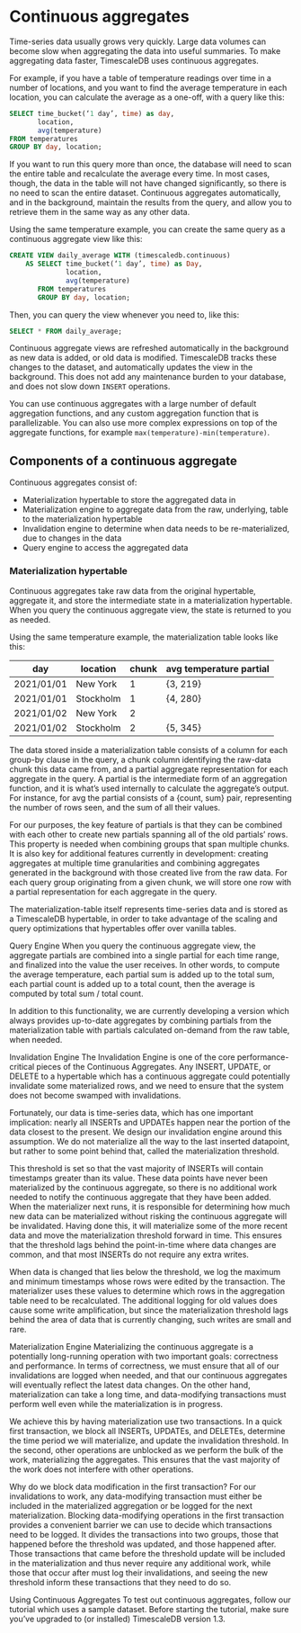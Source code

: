 # Continuous aggregates
Time-series data usually grows very quickly. Large data volumes can become slow when aggregating the data into useful summaries. To make aggregating data faster, TimescaleDB uses continuous aggregates.

For example, if you have a table of temperature readings over time in a number of locations, and you want to find the average temperature in each location, you can calculate the average as a one-off, with a query like this:

```sql
SELECT time_bucket(‘1 day’, time) as day,
       location,
       avg(temperature)
FROM temperatures
GROUP BY day, location;
```

If you want to run this query more than once, the database will need to scan the entire table and recalculate the average every time. In most cases, though, the data in the table will not have changed significantly, so there is no need to scan the entire dataset. Continuous aggregates automatically, and in the background, maintain the results from the query, and allow you to retrieve them in the same way as any other data.

Using the same temperature example, you can create the same query as a continuous aggregate view like this:

```sql
CREATE VIEW daily_average WITH (timescaledb.continuous)
    AS SELECT time_bucket(‘1 day’, time) as Day,
              location,
              avg(temperature)
       FROM temperatures
       GROUP BY day, location;
```

Then, you can query the view whenever you need to, like this:

```sql
SELECT * FROM daily_average;
```

Continuous aggregate views are refreshed automatically in the background as new data is added, or old data is modified. TimescaleDB tracks these changes to the dataset, and automatically updates the view in the background. This does not add any maintenance burden to your database, and does not slow down `INSERT` operations.

You can use continuous aggregates with a large number of default aggregation functions, and any custom aggregation function that is parallelizable. You can also use more complex expressions on top of the aggregate functions, for example `max(temperature)-min(temperature)`.


## Components of a continuous aggregate
Continuous aggregates consist of:
*   Materialization hypertable to store the aggregated data in
*   Materialization engine to aggregate data from the raw, underlying, table to the materialization hypertable
*   Invalidation engine to determine when data needs to be re-materialized, due to changes in the data
*   Query engine to access the aggregated data

### Materialization hypertable
Continuous aggregates take raw data from the original hypertable, aggregate it, and store the intermediate state in a materialization hypertable. When you query the continuous aggregate view, the state is returned to you as needed.

Using the same temperature example, the materialization table looks like this:

|day|location|chunk|avg temperature partial|
|-|-|-|-|
|2021/01/01|New York|1|{3, 219}|
|2021/01/01|Stockholm|1|{4, 280}|
|2021/01/02|New York|2||
|2021/01/02|Stockholm|2|{5, 345}|

<!---
Lana, you're up to here! --LKB 2021-06-21
-->


The data stored inside a materialization table consists of a column for each group-by clause in the query, a chunk column identifying the raw-data chunk this data came from, and a partial aggregate representation for each aggregate in the query. A partial is the intermediate form of an aggregation function, and it is what’s used internally to calculate the aggregate’s output. For instance, for avg the partial consists of a {count, sum} pair, representing the number of rows seen, and the sum of all their values.

For our purposes, the key feature of partials is that they can be combined with each other to create new partials spanning all of the old partials’ rows. This property is needed when combining groups that span multiple chunks. It is also key for additional features currently in development: creating aggregates at multiple time granularities and combining aggregates generated in the background with those created live from the raw data. For each query group originating from a given chunk, we will store one row with a partial representation for each aggregate in the query.

The materialization-table itself represents time-series data and is stored as a TimescaleDB hypertable, in order to take advantage of the scaling and query optimizations that hypertables offer over vanilla tables.

Query Engine
When you query the continuous aggregate view, the aggregate partials are combined into a single partial for each time range, and finalized into the value the user receives. In other words, to compute the average temperature, each partial sum is added up to the total sum, each partial count is added up to a total count, then the average is computed by total sum / total count.

In addition to this functionality, we are currently developing a version which always provides up-to-date aggregates by combining partials from the materialization table with partials calculated on-demand from the raw table, when needed.

Invalidation Engine
The Invalidation Engine is one of the core performance-critical pieces of the Continuous Aggregates. Any INSERT, UPDATE, or DELETE to a hypertable which has a continuous aggregate could potentially invalidate some materialized rows, and we need to ensure that the system does not become swamped with invalidations.

Fortunately, our data is time-series data, which has one important implication: nearly all INSERTs and UPDATEs happen near the portion of the data closest to the present. We design our invalidation engine around this assumption. We do not materialize all the way to the last inserted datapoint, but rather to some point behind that, called the materialization threshold.


This threshold is set so that the vast majority of INSERTs will contain timestamps greater than its value. These data points have never been materialized by the continuous aggregate, so there is no additional work needed to notify the continuous aggregate that they have been added. When the materializer next runs, it is responsible for determining how much new data can be materialized without risking the continuous aggregate will be invalidated. Having done this, it will materialize some of the more recent data and move the materialization threshold forward in time. This ensures that the threshold lags behind the point-in-time where data changes are common, and that most INSERTs do not require any extra writes.

When data is changed that lies below the threshold, we log the maximum and minimum timestamps whose rows were edited by the transaction. The materializer uses these values to determine which rows in the aggregation table need to be recalculated. The additional logging for old values does cause some write amplification, but since the materialization threshold lags behind the area of data that is currently changing, such writes are small and rare.

Materialization Engine
Materializing the continuous aggregate is a potentially long-running operation with two important goals: correctness and performance. In terms of correctness, we must ensure that all of our invalidations are logged when needed, and that our continuous aggregates will eventually reflect the latest data changes. On the other hand, materialization can take a long time, and data-modifying transactions must perform well even while the materialization is in progress.

We achieve this by having materialization use two transactions. In a quick first transaction, we block all INSERTs, UPDATEs, and DELETEs, determine the time period we will materialize, and update the invalidation threshold. In the second, other operations are unblocked as we perform the bulk of the work, materializing the aggregates. This ensures that the vast majority of the work does not interfere with other operations.

Why do we block data modification in the first transaction? For our invalidations to work, any data-modifying transaction must either be included in the materialized aggregation or be logged for the next materialization. Blocking data-modifying operations in the first transaction provides a convenient barrier we can use to decide which transactions need to be logged. It divides the transactions into two groups, those that happened before the threshold was updated, and those happened after. Those transactions that came before the threshold update will be included in the materialization and thus never require any additional work, while those that occur after must log their invalidations, and seeing the new threshold inform these transactions that they need to do so.

Using Continuous Aggregates
To test out continuous aggregates, follow our tutorial which uses a sample dataset. Before starting the tutorial, make sure you’ve upgraded to (or installed) TimescaleDB version 1.3.
